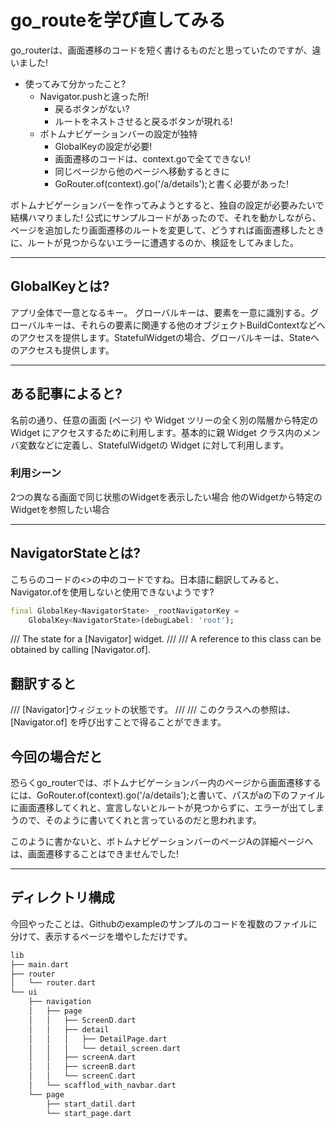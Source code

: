 # go_routeを学び直してみる
go_routerは、画面遷移のコードを短く書けるものだと思っていたのですが、違いました!<br>

- 使ってみて分かったこと?
  - Navigator.pushと違った所!
    - 戻るボタンがない?
    - ルートをネストさせると戻るボタンが現れる!
  - ボトムナビゲーションバーの設定が独特
    - GlobalKeyの設定が必要!
    - 画面遷移のコードは、context.goで全てできない!
    - 同じページから他のページへ移動するときに
    - GoRouter.of(context).go('/a/details');と書く必要があった!

ボトムナビゲーションバーを作ってみようとすると、独自の設定が必要みたいで結構ハマりました!
公式にサンプルコードがあったので、それを動かしながら、ページを追加したり画面遷移のルートを変更して、どうすれば画面遷移したときに、ルートが見つからないエラーに遭遇するのか、検証をしてみました。

-----

## GlobalKeyとは?
アプリ全体で一意となるキー。
グローバルキーは、要素を一意に識別する。グローバルキーは、それらの要素に関連する他のオブジェクトBuildContextなどへのアクセスを提供します。StatefulWidgetの場合、グローバルキーは、Stateへのアクセスも提供します。

----

## ある記事によると?
名前の通り、任意の画面 (ページ) や Widget ツリーの全く別の階層から特定の Widget にアクセスするために利用します。基本的に親 Widget クラス内のメンバ変数などに定義し、StatefulWidgetの Widget に対して利用します。

### 利用シーン
2つの異なる画面で同じ状態のWidgetを表示したい場合
他のWidgetから特定のWidgetを参照したい場合

----

## NavigatorStateとは?
こちらのコードの<>の中のコードですね。日本語に翻訳してみると、Navigator.ofを使用しないと使用できないようです?

```dart
final GlobalKey<NavigatorState> _rootNavigatorKey =
    GlobalKey<NavigatorState>(debugLabel: 'root');
```

/// The state for a [Navigator] widget.
///
/// A reference to this class can be obtained by calling [Navigator.of].

## 翻訳すると
/// [Navigator]ウィジェットの状態です。
///
/// このクラスへの参照は、[Navigator.of] を呼び出すことで得ることができます。

## 今回の場合だと
恐らくgo_routerでは、ボトムナビゲーションバー内のページから画面遷移するには、GoRouter.of(context).go('/a/details');と書いて、パスがaの下のファイルに画面遷移してくれと、宣言しないとルートが見つからずに、エラーが出てしまうので、そのように書いてくれと言っているのだと思われます。

このように書かないと、ボトムナビゲーションバーのページAの詳細ページへは、画面遷移することはできませんでした!

----

## ディレクトリ構成
今回やったことは、Githubのexampleのサンプルのコードを複数のファイルに分けて、表示するページを増やしただけです。

```dart
lib
├── main.dart
├── router
│   └── router.dart
└── ui
    ├── navigation
    │   ├── page
    │   │   ├── ScreenD.dart
    │   │   ├── detail
    │   │   │   ├── DetailPage.dart
    │   │   │   └── detail_screen.dart
    │   │   ├── screenA.dart
    │   │   ├── screenB.dart
    │   │   └── screenC.dart
    │   └── scafflod_with_navbar.dart
    └── page
        ├── start_datil.dart
        └── start_page.dart
```